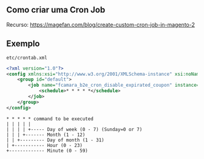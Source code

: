 ## Como criar uma Cron Job

Recurso: https://magefan.com/blog/create-custom-cron-job-in-magento-2

## Exemplo

`etc/crontab.xml`
```xml
<?xml version="1.0"?>
<config xmlns:xsi="http://www.w3.org/2001/XMLSchema-instance" xsi:noNamespaceSchemaLocation="urn:magento:module:Magento_Cron:etc/crontab.xsd">
    <group id="default">
        <job name="fcamara_b2e_cron_disable_expirated_coupon" instance="FCamara\B2E\Cron\DisableExpiratedCoupon" method="execute">
            <schedule>* * * * *</schedule>
        </job>
    </group>
</config>
```

```
* * * * * command to be executed
| | | | |
| | | | +----- Day of week (0 - 7) (Sunday=0 or 7)
| | | +------- Month (1 - 12)
| | +--------- Day of month (1 - 31)
| +----------- Hour (0 - 23)
+------------- Minute (0 - 59)
``` 